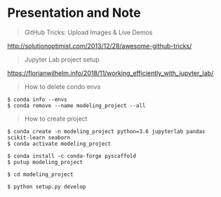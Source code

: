# Presentation and Note

>GitHub Tricks: Upload Images & Live Demos

http://solutionoptimist.com/2013/12/28/awesome-github-tricks/

>Jupyter Lab project setup

https://florianwilhelm.info/2018/11/working_efficiently_with_jupyter_lab/

>How to delete condo envs

```
$ conda info --envs
$ conda remove --name modeling_project --all
```

>How to create project

```
$ conda create -n modeling_project python=3.6 jupyterlab pandas scikit-learn seaborn
$ conda activate modeling_project

$ conda install -c conda-forge pyscaffold
$ putup modeling_project

$ cd modeling_project

$ python setup.py develop
```
